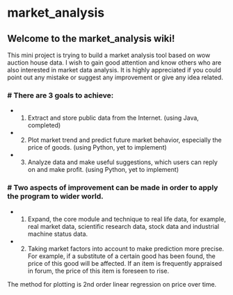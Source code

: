 # market_analysis

## Welcome to the market_analysis wiki!

This mini project is trying to build a market analysis tool based on wow auction house data. I wish to gain good attention and know others who are also interested in market data analysis. It is highly appreciated if you could point out any mistake or suggest any improvement or give any idea related.

### # There are 3 goals to achieve:
* 1. Extract and store public data from the Internet. (using Java, completed)
* 2. Plot market trend and predict future market behavior, especially the price of goods. (using Python, yet to implement)
* 3. Analyze data and make useful suggestions, which users can reply on and make profit. (using Python, yet to implement)

### # Two aspects of improvement can be made in order to apply the program to wider world.
* 1. Expand, the core module and technique to real life data, for example, real market data, scientific research data, stock data and industrial machine status data.
* 2. Taking market factors into account to make prediction more precise. For example, if a substitute of a certain good has been found, the price of this good will be affected. If an item is frequently appraised in forum, the price of this item is foreseen to rise.

The method for plotting is 2nd order linear regression on price over time.
